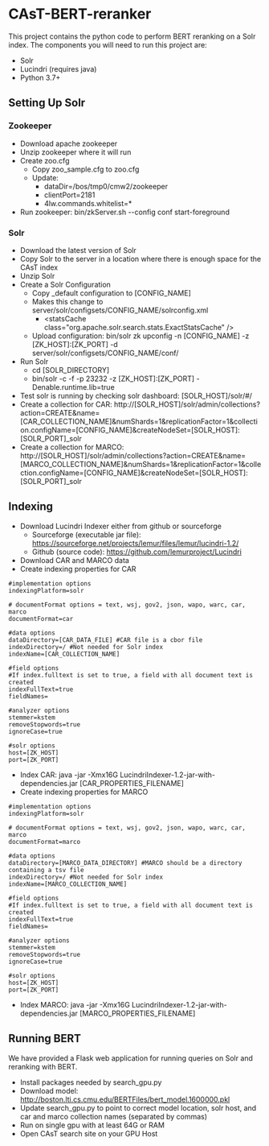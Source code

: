 # CAsT-BERT-reranker

This project contains the python code to perform BERT reranking on a Solr index.  The components you will need to run this project are:
+ Solr
+ Lucindri (requires java)
+ Python 3.7+ 

## Setting Up Solr

### Zookeeper
+ Download apache zookeeper
+ Unzip zookeeper where it will run
+ Create zoo.cfg 
  + Copy zoo_sample.cfg to zoo.cfg
  + Update:
    + dataDir=/bos/tmp0/cmw2/zookeeper
    + clientPort=2181
    + 4lw.commands.whitelist=*
+ Run zookeeper: bin/zkServer.sh --config conf start-foreground

### Solr
+ Download the latest version of Solr
+ Copy Solr to the server in a location where there is enough space for the CAsT index
+ Unzip Solr
+ Create a Solr Configuration
  + Copy _default configuration to [CONFIG_NAME]
  + Makes this change to server/solr/configsets/CONFIG_NAME/solrconfig.xml
    + \<statsCache class="org.apache.solr.search.stats.ExactStatsCache" /\>
  + Upload configuration: bin/solr zk upconfig -n [CONFIG_NAME] -z [ZK_HOST]:[ZK_PORT] -d server/solr/configsets/CONFIG_NAME/conf/
+ Run Solr
  + cd [SOLR_DIRECTORY]
  + bin/solr -c -f -p 23232 -z [ZK_HOST]:[ZK_PORT] -Denable.runtime.lib=true
+ Test solr is running by checking solr dashboard: [SOLR_HOST]/solr/#/
+ Create a collection for CAR: http://[SOLR_HOST]/solr/admin/collections?action=CREATE&name=[CAR_COLLECTION_NAME]&numShards=1&replicationFactor=1&collection.configName=[CONFIG_NAME]&createNodeSet=[SOLR_HOST]:[SOLR_PORT]_solr
+ Create a collection for MARCO: http://[SOLR_HOST]/solr/admin/collections?action=CREATE&name=[MARCO_COLLECTION_NAME]&numShards=1&replicationFactor=1&collection.configName=[CONFIG_NAME]&createNodeSet=[SOLR_HOST]:[SOLR_PORT]_solr

## Indexing
+ Download Lucindri Indexer either from github or sourceforge
  + Sourceforge (executable jar file): https://sourceforge.net/projects/lemur/files/lemur/lucindri-1.2/
  + Github (source code): https://github.com/lemurproject/Lucindri
+ Download CAR and MARCO data
+ Create indexing properties for CAR
```
#implementation options
indexingPlatform=solr

# documentFormat options = text, wsj, gov2, json, wapo, warc, car, marco
documentFormat=car

#data options
dataDirectory=[CAR_DATA_FILE] #CAR file is a cbor file
indexDirectory=/ #Not needed for Solr index
indexName=[CAR_COLLECTION_NAME]

#field options
#If index.fulltext is set to true, a field with all document text is created
indexFullText=true
fieldNames=

#analyzer options
stemmer=kstem
removeStopwords=true
ignoreCase=true

#solr options
host=[ZK_HOST]
port=[ZK_PORT]
```
+ Index CAR: java -jar -Xmx16G LucindriIndexer-1.2-jar-with-dependencies.jar [CAR_PROPERTIES_FILENAME]
+ Create indexing properties for MARCO
```
#implementation options
indexingPlatform=solr

# documentFormat options = text, wsj, gov2, json, wapo, warc, car, marco
documentFormat=marco

#data options
dataDirectory=[MARCO_DATA_DIRECTORY] #MARCO should be a directory containing a tsv file
indexDirectory=/ #Not needed for Solr index
indexName=[MARCO_COLLECTION_NAME]

#field options
#If index.fulltext is set to true, a field with all document text is created
indexFullText=true
fieldNames=

#analyzer options
stemmer=kstem
removeStopwords=true
ignoreCase=true

#solr options
host=[ZK_HOST]
port=[ZK_PORT]
```
+ Index MARCO: java -jar -Xmx16G LucindriIndexer-1.2-jar-with-dependencies.jar [MARCO_PROPERTIES_FILENAME]

## Running BERT
We have provided a Flask web application for running queries on Solr and reranking with BERT.
+ Install packages needed by search_gpu.py
+ Download model: http://boston.lti.cs.cmu.edu/BERTFiles/bert_model.1600000.pkl
+ Update search_gpu.py to point to correct model location, solr host, and car and marco collection names (separated by commas)
+ Run on single gpu with at least 64G or RAM
+ Open CAsT search site on your GPU Host
